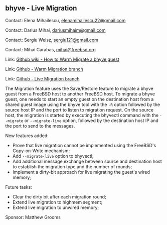 ## bhyve - Live Migration ##

Contact: Elena Mihailescu, <elenamihailescu22@gmail.com>

Contact: Darius Mihai, <dariusmihaim@gmail.com>

Contact: Sergiu Weisz, <sergiu121@gmail.com>

Contact: Mihai Carabas, <mihai@freebsd.org>

Link:	[Github wiki - How to Warm Migrate a bhyve guest](https://github.com/FreeBSD-UPB/freebsd/wiki/Virtual-Machine-Migration-using-bhyve)

Link:	[Github - Warm Migration branch](https://github.com/FreeBSD-UPB/freebsd/tree/projects/bhyve_migration)

Link:	[Github - Live Migration branch](https://github.com/FreeBSD-UPB/freebsd/tree/projects/bhyve_migration_dev)

The Migration feature uses the Save/Restore feature to migrate a bhyve guest
from a FreeBSD host to another FreeBSD host. To migrate a bhyve guest,
one needs to start an empty guest on the destination host from a shared guest
image using the bhyve tool with the ```-R``` option followed by the source host
IP and the port to listen to migration request. On the source host, the
migration is started by executing the bhyvectl command with the ```--migrate```
or ```--migrate-live``` option, followed by the destination host IP and the
port to send to the messages.

New features added:

   * Prove that live migration cannot be implemented using the FreeBSD's Copy-on-Write mechanism;
   * Add ```--migrate-live``` option to bhyvectl;
   * Add additional message exchange between source and destination host to establish the migration type and the number of rounds;
   * Implement a dirty-bit approach for live migrating the guest's wired memory;

Future tasks:

   * Clear the dirty bit after each migration round;
   * Extend live migration to highmem segment;
   * Extend live migration to unwired memory;

Sponsor: Matthew Grooms
